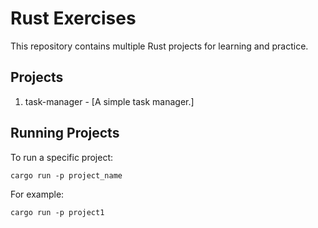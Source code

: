 # Rust Exercises

This repository contains multiple Rust projects for learning and practice.

## Projects

1. task-manager - [A simple task manager.]

## Running Projects

To run a specific project:

```
cargo run -p project_name
```

For example:

```
cargo run -p project1
```
